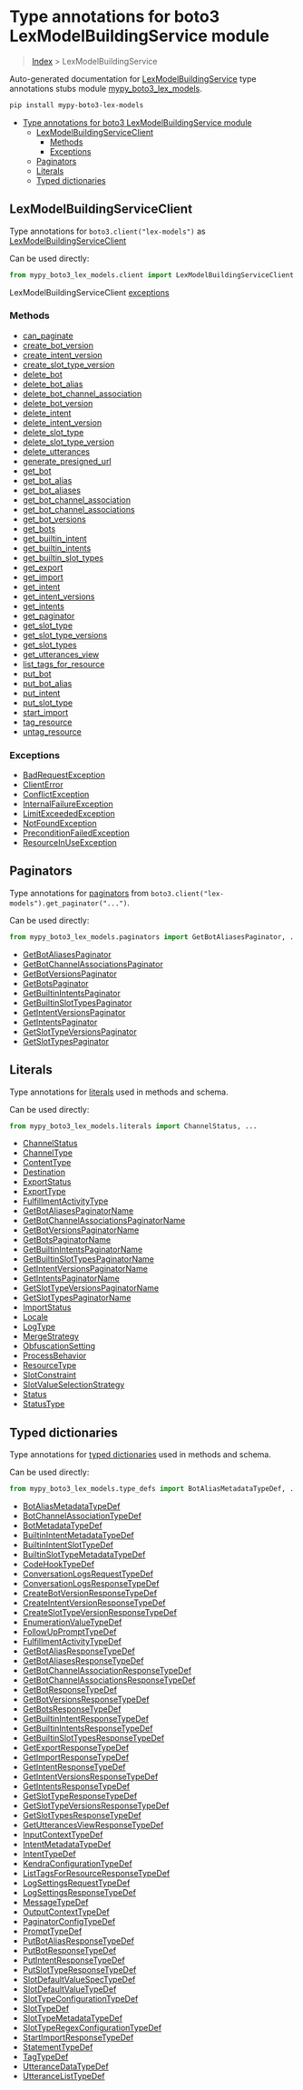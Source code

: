 # Type annotations for boto3 LexModelBuildingService module

> [Index](../README.md) > LexModelBuildingService

Auto-generated documentation for
[LexModelBuildingService](https://boto3.amazonaws.com/v1/documentation/api/latest/reference/services/lex-models.html#LexModelBuildingService)
type annotations stubs module
[mypy_boto3_lex_models](https://pypi.org/project/mypy-boto3-lex-models/).

```bash
pip install mypy-boto3-lex-models
```

- [Type annotations for boto3 LexModelBuildingService module](#type-annotations-for-boto3-lexmodelbuildingservice-module)
  - [LexModelBuildingServiceClient](#lexmodelbuildingserviceclient)
    - [Methods](#methods)
    - [Exceptions](#exceptions)
  - [Paginators](#paginators)
  - [Literals](#literals)
  - [Typed dictionaries](#typed-dictionaries)

## LexModelBuildingServiceClient

Type annotations for `boto3.client("lex-models")` as
[LexModelBuildingServiceClient](./client.md)

Can be used directly:

```python
from mypy_boto3_lex_models.client import LexModelBuildingServiceClient
```

LexModelBuildingServiceClient [exceptions](./client.md#exceptions)

### Methods

- [can_paginate](./client.md#can-paginate)
- [create_bot_version](./client.md#create-bot-version)
- [create_intent_version](./client.md#create-intent-version)
- [create_slot_type_version](./client.md#create-slot-type-version)
- [delete_bot](./client.md#delete-bot)
- [delete_bot_alias](./client.md#delete-bot-alias)
- [delete_bot_channel_association](./client.md#delete-bot-channel-association)
- [delete_bot_version](./client.md#delete-bot-version)
- [delete_intent](./client.md#delete-intent)
- [delete_intent_version](./client.md#delete-intent-version)
- [delete_slot_type](./client.md#delete-slot-type)
- [delete_slot_type_version](./client.md#delete-slot-type-version)
- [delete_utterances](./client.md#delete-utterances)
- [generate_presigned_url](./client.md#generate-presigned-url)
- [get_bot](./client.md#get-bot)
- [get_bot_alias](./client.md#get-bot-alias)
- [get_bot_aliases](./client.md#get-bot-aliases)
- [get_bot_channel_association](./client.md#get-bot-channel-association)
- [get_bot_channel_associations](./client.md#get-bot-channel-associations)
- [get_bot_versions](./client.md#get-bot-versions)
- [get_bots](./client.md#get-bots)
- [get_builtin_intent](./client.md#get-builtin-intent)
- [get_builtin_intents](./client.md#get-builtin-intents)
- [get_builtin_slot_types](./client.md#get-builtin-slot-types)
- [get_export](./client.md#get-export)
- [get_import](./client.md#get-import)
- [get_intent](./client.md#get-intent)
- [get_intent_versions](./client.md#get-intent-versions)
- [get_intents](./client.md#get-intents)
- [get_paginator](./client.md#get-paginator)
- [get_slot_type](./client.md#get-slot-type)
- [get_slot_type_versions](./client.md#get-slot-type-versions)
- [get_slot_types](./client.md#get-slot-types)
- [get_utterances_view](./client.md#get-utterances-view)
- [list_tags_for_resource](./client.md#list-tags-for-resource)
- [put_bot](./client.md#put-bot)
- [put_bot_alias](./client.md#put-bot-alias)
- [put_intent](./client.md#put-intent)
- [put_slot_type](./client.md#put-slot-type)
- [start_import](./client.md#start-import)
- [tag_resource](./client.md#tag-resource)
- [untag_resource](./client.md#untag-resource)

### Exceptions

- [BadRequestException](./client.md#badrequestexception)
- [ClientError](./client.md#clienterror)
- [ConflictException](./client.md#conflictexception)
- [InternalFailureException](./client.md#internalfailureexception)
- [LimitExceededException](./client.md#limitexceededexception)
- [NotFoundException](./client.md#notfoundexception)
- [PreconditionFailedException](./client.md#preconditionfailedexception)
- [ResourceInUseException](./client.md#resourceinuseexception)

## Paginators

Type annotations for [paginators](./paginators.md) from
`boto3.client("lex-models").get_paginator("...")`.

Can be used directly:

```python
from mypy_boto3_lex_models.paginators import GetBotAliasesPaginator, ...
```

- [GetBotAliasesPaginator](./paginators.md#getbotaliasespaginator)
- [GetBotChannelAssociationsPaginator](./paginators.md#getbotchannelassociationspaginator)
- [GetBotVersionsPaginator](./paginators.md#getbotversionspaginator)
- [GetBotsPaginator](./paginators.md#getbotspaginator)
- [GetBuiltinIntentsPaginator](./paginators.md#getbuiltinintentspaginator)
- [GetBuiltinSlotTypesPaginator](./paginators.md#getbuiltinslottypespaginator)
- [GetIntentVersionsPaginator](./paginators.md#getintentversionspaginator)
- [GetIntentsPaginator](./paginators.md#getintentspaginator)
- [GetSlotTypeVersionsPaginator](./paginators.md#getslottypeversionspaginator)
- [GetSlotTypesPaginator](./paginators.md#getslottypespaginator)

## Literals

Type annotations for [literals](./literals.md) used in methods and schema.

Can be used directly:

```python
from mypy_boto3_lex_models.literals import ChannelStatus, ...
```

- [ChannelStatus](./literals.md#channelstatus)
- [ChannelType](./literals.md#channeltype)
- [ContentType](./literals.md#contenttype)
- [Destination](./literals.md#destination)
- [ExportStatus](./literals.md#exportstatus)
- [ExportType](./literals.md#exporttype)
- [FulfillmentActivityType](./literals.md#fulfillmentactivitytype)
- [GetBotAliasesPaginatorName](./literals.md#getbotaliasespaginatorname)
- [GetBotChannelAssociationsPaginatorName](./literals.md#getbotchannelassociationspaginatorname)
- [GetBotVersionsPaginatorName](./literals.md#getbotversionspaginatorname)
- [GetBotsPaginatorName](./literals.md#getbotspaginatorname)
- [GetBuiltinIntentsPaginatorName](./literals.md#getbuiltinintentspaginatorname)
- [GetBuiltinSlotTypesPaginatorName](./literals.md#getbuiltinslottypespaginatorname)
- [GetIntentVersionsPaginatorName](./literals.md#getintentversionspaginatorname)
- [GetIntentsPaginatorName](./literals.md#getintentspaginatorname)
- [GetSlotTypeVersionsPaginatorName](./literals.md#getslottypeversionspaginatorname)
- [GetSlotTypesPaginatorName](./literals.md#getslottypespaginatorname)
- [ImportStatus](./literals.md#importstatus)
- [Locale](./literals.md#locale)
- [LogType](./literals.md#logtype)
- [MergeStrategy](./literals.md#mergestrategy)
- [ObfuscationSetting](./literals.md#obfuscationsetting)
- [ProcessBehavior](./literals.md#processbehavior)
- [ResourceType](./literals.md#resourcetype)
- [SlotConstraint](./literals.md#slotconstraint)
- [SlotValueSelectionStrategy](./literals.md#slotvalueselectionstrategy)
- [Status](./literals.md#status)
- [StatusType](./literals.md#statustype)

## Typed dictionaries

Type annotations for [typed dictionaries](./type_defs.md) used in methods and
schema.

Can be used directly:

```python
from mypy_boto3_lex_models.type_defs import BotAliasMetadataTypeDef, ...
```

- [BotAliasMetadataTypeDef](./type_defs.md#botaliasmetadatatypedef)
- [BotChannelAssociationTypeDef](./type_defs.md#botchannelassociationtypedef)
- [BotMetadataTypeDef](./type_defs.md#botmetadatatypedef)
- [BuiltinIntentMetadataTypeDef](./type_defs.md#builtinintentmetadatatypedef)
- [BuiltinIntentSlotTypeDef](./type_defs.md#builtinintentslottypedef)
- [BuiltinSlotTypeMetadataTypeDef](./type_defs.md#builtinslottypemetadatatypedef)
- [CodeHookTypeDef](./type_defs.md#codehooktypedef)
- [ConversationLogsRequestTypeDef](./type_defs.md#conversationlogsrequesttypedef)
- [ConversationLogsResponseTypeDef](./type_defs.md#conversationlogsresponsetypedef)
- [CreateBotVersionResponseTypeDef](./type_defs.md#createbotversionresponsetypedef)
- [CreateIntentVersionResponseTypeDef](./type_defs.md#createintentversionresponsetypedef)
- [CreateSlotTypeVersionResponseTypeDef](./type_defs.md#createslottypeversionresponsetypedef)
- [EnumerationValueTypeDef](./type_defs.md#enumerationvaluetypedef)
- [FollowUpPromptTypeDef](./type_defs.md#followupprompttypedef)
- [FulfillmentActivityTypeDef](./type_defs.md#fulfillmentactivitytypedef)
- [GetBotAliasResponseTypeDef](./type_defs.md#getbotaliasresponsetypedef)
- [GetBotAliasesResponseTypeDef](./type_defs.md#getbotaliasesresponsetypedef)
- [GetBotChannelAssociationResponseTypeDef](./type_defs.md#getbotchannelassociationresponsetypedef)
- [GetBotChannelAssociationsResponseTypeDef](./type_defs.md#getbotchannelassociationsresponsetypedef)
- [GetBotResponseTypeDef](./type_defs.md#getbotresponsetypedef)
- [GetBotVersionsResponseTypeDef](./type_defs.md#getbotversionsresponsetypedef)
- [GetBotsResponseTypeDef](./type_defs.md#getbotsresponsetypedef)
- [GetBuiltinIntentResponseTypeDef](./type_defs.md#getbuiltinintentresponsetypedef)
- [GetBuiltinIntentsResponseTypeDef](./type_defs.md#getbuiltinintentsresponsetypedef)
- [GetBuiltinSlotTypesResponseTypeDef](./type_defs.md#getbuiltinslottypesresponsetypedef)
- [GetExportResponseTypeDef](./type_defs.md#getexportresponsetypedef)
- [GetImportResponseTypeDef](./type_defs.md#getimportresponsetypedef)
- [GetIntentResponseTypeDef](./type_defs.md#getintentresponsetypedef)
- [GetIntentVersionsResponseTypeDef](./type_defs.md#getintentversionsresponsetypedef)
- [GetIntentsResponseTypeDef](./type_defs.md#getintentsresponsetypedef)
- [GetSlotTypeResponseTypeDef](./type_defs.md#getslottyperesponsetypedef)
- [GetSlotTypeVersionsResponseTypeDef](./type_defs.md#getslottypeversionsresponsetypedef)
- [GetSlotTypesResponseTypeDef](./type_defs.md#getslottypesresponsetypedef)
- [GetUtterancesViewResponseTypeDef](./type_defs.md#getutterancesviewresponsetypedef)
- [InputContextTypeDef](./type_defs.md#inputcontexttypedef)
- [IntentMetadataTypeDef](./type_defs.md#intentmetadatatypedef)
- [IntentTypeDef](./type_defs.md#intenttypedef)
- [KendraConfigurationTypeDef](./type_defs.md#kendraconfigurationtypedef)
- [ListTagsForResourceResponseTypeDef](./type_defs.md#listtagsforresourceresponsetypedef)
- [LogSettingsRequestTypeDef](./type_defs.md#logsettingsrequesttypedef)
- [LogSettingsResponseTypeDef](./type_defs.md#logsettingsresponsetypedef)
- [MessageTypeDef](./type_defs.md#messagetypedef)
- [OutputContextTypeDef](./type_defs.md#outputcontexttypedef)
- [PaginatorConfigTypeDef](./type_defs.md#paginatorconfigtypedef)
- [PromptTypeDef](./type_defs.md#prompttypedef)
- [PutBotAliasResponseTypeDef](./type_defs.md#putbotaliasresponsetypedef)
- [PutBotResponseTypeDef](./type_defs.md#putbotresponsetypedef)
- [PutIntentResponseTypeDef](./type_defs.md#putintentresponsetypedef)
- [PutSlotTypeResponseTypeDef](./type_defs.md#putslottyperesponsetypedef)
- [SlotDefaultValueSpecTypeDef](./type_defs.md#slotdefaultvaluespectypedef)
- [SlotDefaultValueTypeDef](./type_defs.md#slotdefaultvaluetypedef)
- [SlotTypeConfigurationTypeDef](./type_defs.md#slottypeconfigurationtypedef)
- [SlotTypeDef](./type_defs.md#slottypedef)
- [SlotTypeMetadataTypeDef](./type_defs.md#slottypemetadatatypedef)
- [SlotTypeRegexConfigurationTypeDef](./type_defs.md#slottyperegexconfigurationtypedef)
- [StartImportResponseTypeDef](./type_defs.md#startimportresponsetypedef)
- [StatementTypeDef](./type_defs.md#statementtypedef)
- [TagTypeDef](./type_defs.md#tagtypedef)
- [UtteranceDataTypeDef](./type_defs.md#utterancedatatypedef)
- [UtteranceListTypeDef](./type_defs.md#utterancelisttypedef)
